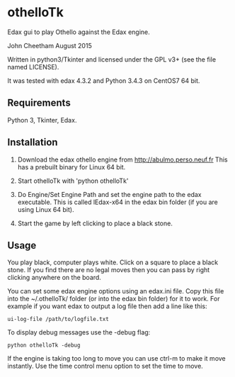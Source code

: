 # othelloTk
Edax gui to play Othello against the Edax engine.

John Cheetham August 2015

Written in python3/Tkinter and licensed under the GPL v3+
(see the file named LICENSE).

It was tested with edax 4.3.2 and Python 3.4.3 on CentOS7 64 bit.

Requirements
------------
Python 3, Tkinter, Edax.

Installation
------------
 1. Download the edax othello engine from http://abulmo.perso.neuf.fr
    This has a prebuilt binary for Linux 64 bit.

 2. Start othelloTk with 'python othelloTk'

 3. Do Engine/Set Engine Path and set the engine path to the edax
    executable.
    This is called lEdax-x64 in the edax bin folder (if you are using
    Linux 64 bit).

 4. Start the game by left clicking to place a black stone.

Usage
-----
You play black, computer plays white.
Click on a square to place a black stone.
If you find there are no legal moves then you can pass by right
clicking anywhere on the board.

You can set some edax engine options using an edax.ini file.
Copy this file into the ~/.othelloTk/ folder (or into the edax bin folder)
for it to work. For example if you want edax to output a log file then
add a line like this:

    ui-log-file /path/to/logfile.txt

To display debug messages use the -debug flag:

    python othelloTk -debug

If the engine is taking too long to move you can use ctrl-m to make it
move instantly. Use the time control menu option to set the time to
move.

